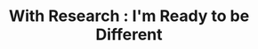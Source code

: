---
layout:   certificate
title:    "With Research : I'm Ready to be Different"
slug:     pemateri-kreanova
category: pemateri
issuer:   "HMSI Universitas Telkom"
---
